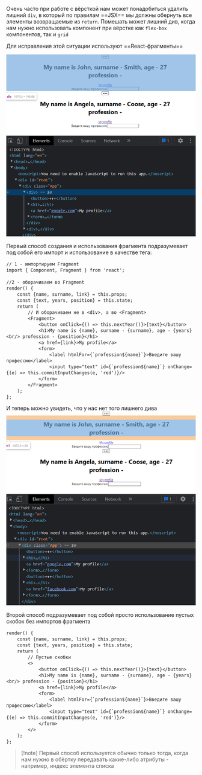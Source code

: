 
Очень часто при работе с вёрсткой нам может понадобиться удалить лишний `div`, в который по правилам ==JSX== мы должны обернуть все элементы возвращаемые из `return`.
Помешать может лишний див, когда нам нужно использовать компонент при вёрстке как `flex-box` компонентов, так и `grid` 

Для исправления этой ситуации используют ==React-фрагменты==

![](_png/Pasted%20image%2020221021170702.png)

Первый способ создания и использования фрагмента подразумевает под собой его импорт и использование в качестве тега:

```JSX
// 1 - импортируем Fragment
import { Component, Fragment } from 'react';

//2 - оборачиваем во Fragment
render() {  
    const {name, surname, link} = this.props;  
    const {text, years, position} = this.state;  
    return (  
	    // И оборачиваем не в <div>, а во <Fragment>
        <Fragment>  
            <button onClick={() => this.nextYear()}>{text}</button>  
            <h1>My name is {name}, surname - {surname}, age - {years} <br/> profession - {position}</h1>  
            <a href={link}>My profile</a>  
            <form>  
                <label htmlFor={`profession${name}`}>Введите вашу профессию</label>  
                <input type="text" id={`profession${name}`} onChange={(e) => this.commitInputChanges(e, 'red')}/>  
            </form>  
        </Fragment>  
    );  
};
```
И теперь можно увидеть, что у нас нет того лишнего дива
![](_png/Pasted%20image%2020221021171248.png)

Второй способ подразумевает под собой просто использование пустых скобок без импортов фрагмента 

```JSX
render() {  
    const {name, surname, link} = this.props;  
    const {text, years, position} = this.state;  
    return ( 
	    // Пустые скобки 
        <>  
            <button onClick={() => this.nextYear()}>{text}</button>  
            <h1>My name is {name}, surname - {surname}, age - {years} <br/> profession - {position}</h1>  
            <a href={link}>My profile</a>  
            <form>  
                <label htmlFor={`profession${name}`}>Введите вашу профессию</label>  
                <input type="text" id={`profession${name}`} onChange={(e) => this.commitInputChanges(e, 'red')}/>  
            </form>  
        </>  
    );  
};
```


>[!note] Первый способ используется обычно только тогда, когда нам нужно в обёртку передавать какие-либо атрибуты - например, индекс элемента списка 